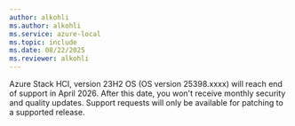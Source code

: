 ```yaml
---
author: alkohli
ms.author: alkohli
ms.service: azure-local
ms.topic: include
ms.date: 08/22/2025
ms.reviewer: alkohli
---
```


Azure Stack HCI, version 23H2 OS (OS version 25398.xxxx) will reach end of support in April 2026. After this date, you won't receive monthly security and quality updates. Support requests will only be available for patching to a supported release.